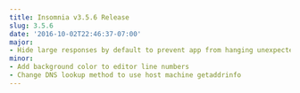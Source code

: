 ```yaml
---
title: Insomnia v3.5.6 Release
slug: 3.5.6
date: '2016-10-02T22:46:37-07:00'
major:
- Hide large responses by default to prevent app from hanging unexpectedly
minor:
- Add background color to editor line numbers
- Change DNS lookup method to use host machine getaddrinfo
---
```


